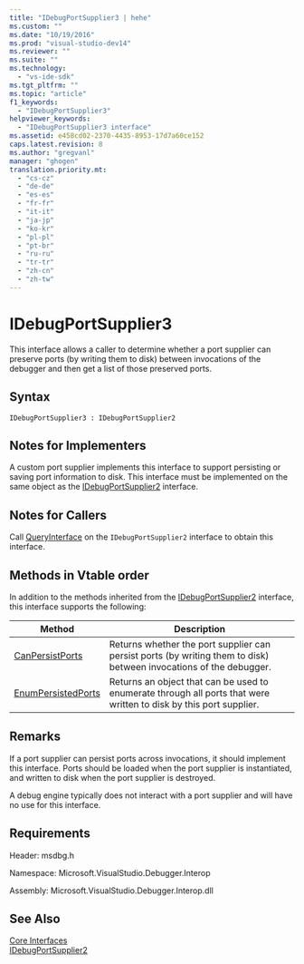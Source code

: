```yaml
---
title: "IDebugPortSupplier3 | hehe"
ms.custom: ""
ms.date: "10/19/2016"
ms.prod: "visual-studio-dev14"
ms.reviewer: ""
ms.suite: ""
ms.technology: 
  - "vs-ide-sdk"
ms.tgt_pltfrm: ""
ms.topic: "article"
f1_keywords: 
  - "IDebugPortSupplier3"
helpviewer_keywords: 
  - "IDebugPortSupplier3 interface"
ms.assetid: e458cd02-2370-4435-8953-17d7a60ce152
caps.latest.revision: 8
ms.author: "gregvanl"
manager: "ghogen"
translation.priority.mt: 
  - "cs-cz"
  - "de-de"
  - "es-es"
  - "fr-fr"
  - "it-it"
  - "ja-jp"
  - "ko-kr"
  - "pl-pl"
  - "pt-br"
  - "ru-ru"
  - "tr-tr"
  - "zh-cn"
  - "zh-tw"
---
```

# IDebugPortSupplier3
This interface allows a caller to determine whether a port supplier can preserve ports (by writing them to disk) between invocations of the debugger and then get a list of those preserved ports.  
  
## Syntax  
  
```  
IDebugPortSupplier3 : IDebugPortSupplier2  
```  
  
## Notes for Implementers  
 A custom port supplier implements this interface to support persisting or saving port information to disk. This interface must be implemented on the same object as the [IDebugPortSupplier2](../extensibility-debugger-reference/idebugportsupplier2.md) interface.  
  
## Notes for Callers  
 Call [QueryInterface](../Topic/QueryInterface.md) on the `IDebugPortSupplier2` interface to obtain this interface.  
  
## Methods in Vtable order  
 In addition to the methods inherited from the [IDebugPortSupplier2](../extensibility-debugger-reference/idebugportsupplier2.md) interface, this interface supports the following:  
  
|Method|Description|  
|------------|-----------------|  
|[CanPersistPorts](../extensibility-debugger-reference/idebugportsupplier3--canpersistports.md)|Returns whether the port supplier can persist ports (by writing them to disk) between invocations of the debugger.|  
|[EnumPersistedPorts](../extensibility-debugger-reference/idebugportsupplier3--enumpersistedports.md)|Returns an object that can be used to enumerate through all ports that were written to disk by this port supplier.|  
  
## Remarks  
 If a port supplier can persist ports across invocations, it should implement this interface. Ports should be loaded when the port supplier is instantiated, and written to disk when the port supplier is destroyed.  
  
 A debug engine typically does not interact with a port supplier and will have no use for this interface.  
  
## Requirements  
 Header: msdbg.h  
  
 Namespace: Microsoft.VisualStudio.Debugger.Interop  
  
 Assembly: Microsoft.VisualStudio.Debugger.Interop.dll  
  
## See Also  
 [Core Interfaces](../extensibility-debugger-reference/core-interfaces.md)   
 [IDebugPortSupplier2](../extensibility-debugger-reference/idebugportsupplier2.md)